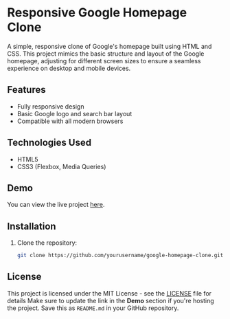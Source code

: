 # Responsive Google Homepage Clone

A simple, responsive clone of Google's homepage built using HTML and CSS. This project mimics the basic structure and layout of the Google homepage, adjusting for different screen sizes to ensure a seamless experience on desktop and mobile devices.

## Features
- Fully responsive design
- Basic Google logo and search bar layout
- Compatible with all modern browsers

## Technologies Used
- HTML5
- CSS3 (Flexbox, Media Queries)

## Demo

You can view the live project [here](link-to-your-live-project).

## Installation

1. Clone the repository:
   ```bash
   git clone https://github.com/yourusername/google-homepage-clone.git

## License

This project is licensed under the MIT License - see the [LICENSE](https://github.com/AndDevil/google-homepage/blob/main/LICENSE) file for details
Make sure to update the link in the **Demo** section if you're hosting the project. Save this as `README.md` in your GitHub repository.

